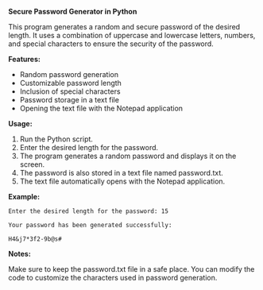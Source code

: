 **Secure Password Generator in Python**

This program generates a random and secure password of the desired length. It uses a combination of uppercase and lowercase letters, numbers, and special characters to ensure the security of the password.

**Features:**

* Random password generation
* Customizable password length
* Inclusion of special characters
* Password storage in a text file
* Opening the text file with the Notepad application

**Usage:**

1. Run the Python script.
2. Enter the desired length for the password.
3. The program generates a random password and displays it on the screen.
4. The password is also stored in a text file named password.txt.
5. The text file automatically opens with the Notepad application.

**Example:**
```
Enter the desired length for the password: 15

Your password has been generated successfully:

H4&j7*3f2-9b@s#
```
**Notes:**

Make sure to keep the password.txt file in a safe place.
You can modify the code to customize the characters used in password generation.
